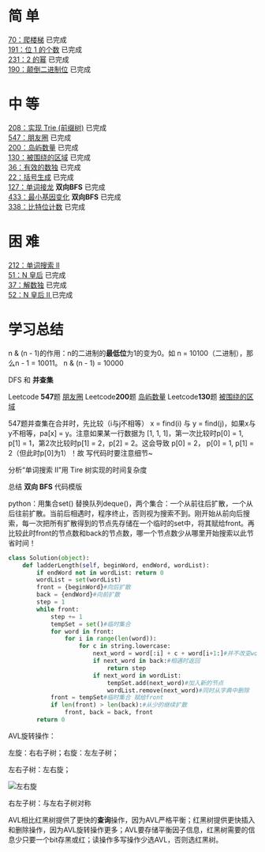 # 简 单

[70：爬楼梯](https://github.com/libracjj/AlgorithmQIUZHAO/blob/master/Week_05/Leetcode_70.cpp)                    已完成     
[191：位 1 的个数](https://github.com/libracjj/AlgorithmQIUZHAO/blob/master/Week_05/Leetcode_191.cpp)                    已完成   
[231：2 的幂](https://github.com/libracjj/AlgorithmQIUZHAO/blob/master/Week_05/Leetcode_231.cpp)                    已完成   
[190：颠倒二进制位](https://github.com/libracjj/AlgorithmQIUZHAO/blob/master/Week_05/Leetcode_190.cpp)                    已完成   

# 中 等

[208：实现 Trie (前缀树)](https://github.com/libracjj/AlgorithmQIUZHAO/blob/master/Week_05/Leetcode_208.py)                    已完成   
[547：朋友圈](https://github.com/libracjj/AlgorithmQIUZHAO/blob/master/Week_05/Leetcode_547.cpp)                    已完成   
[200：岛屿数量](https://github.com/libracjj/AlgorithmQIUZHAO/blob/master/Week_05/Leetcode_200.cpp)                    已完成  
[130：被围绕的区域](https://github.com/libracjj/AlgorithmQIUZHAO/blob/master/Week_05/Leetcode_130.cpp)                     已完成   
[36：有效的数独](https://github.com/libracjj/AlgorithmQIUZHAO/blob/master/Week_05/Leetcode_36.cpp)                     已完成   
[22：括号生成](https://github.com/libracjj/AlgorithmQIUZHAO/blob/master/Week_05/Leetcode_22.cpp)                     已完成  
[127：单词接龙](https://github.com/libracjj/AlgorithmQIUZHAO/blob/master/Week_05/Leetcode_127.py)  **双向BFS**                       已完成   
[433：最小基因变化](https://github.com/libracjj/AlgorithmQIUZHAO/blob/master/Week_05/Leetcode_433.py)  **双向BFS**                     已完成   
[338：比特位计数](https://github.com/libracjj/AlgorithmQIUZHAO/blob/master/Week_05/Leetcode_338.cpp)                    已完成      

# 困 难

[212：单词搜索 II ](https://leetcode-cn.com/problems/word-search-ii/)   
[51：N 皇后](https://github.com/libracjj/AlgorithmQIUZHAO/blob/master/Week_05/Leetcode_51.cpp)                    已完成      
[37：解数独](https://github.com/libracjj/AlgorithmQIUZHAO/blob/master/Week_05/Leetcode_37.cpp)                    已完成    
[52：N 皇后 II ](https://github.com/libracjj/AlgorithmQIUZHAO/blob/master/Week_05/Leetcode_52.cpp)                    已完成   

# 学习总结

n & (n - 1)的作用：n的二进制的**最低位**为1的变为0。如  n = 10100（二进制），那么n - 1 = 10011。                    n & (n - 1) = 10000

DFS  和 **并查集**

Leetcode **547**题 [朋友圈](https://leetcode-cn.com/problems/friend-circles)  Leetcode**200**题 [岛屿数量](https://leetcode-cn.com/problems/number-of-islands/) Leetcode**130**题 [被围绕的区域](https://leetcode-cn.com/problems/surrounded-regions/)

547题并查集在合并时，先比较（i与j不相等） x = find(i) 与 y = find(j)，如果x与y不相等，pa[x] = y。注意如果某一行数据为    [1, 1, 1]，第一次比较时p[0] = 1, p[1] = 1，第2次比较时p[1] = 2，p[2] = 2。这会导致 p[0] = 2，        p[0] = 1, p[1] = 2（但此时p[0]为1）！故 写代码时要注意细节~

分析“单词搜索 II”用 Tire 树实现的时间复杂度



总结 **双向 BFS** 代码模版

python：用集合set() 替换队列deque()，两个集合：一个从前往后扩散，一个从后往前扩散。当前后相遇时，程序终止，否则视为搜索不到。刚开始从前向后搜索，每一次把所有扩散得到的节点先存储在一个临时的set中，将其赋给front。再比较此时front的节点数和back的节点数，哪一个节点数少从哪里开始搜索以此节省时间！

```python
class Solution(object):
    def ladderLength(self, beginWord, endWord, wordList):
        if endWord not in wordList: return 0
        wordList = set(wordList)
        front = {beginWord}#向后扩散
        back = {endWord}#向前扩散
        step = 1
        while front:
            step += 1
            tempSet = set()#临时集合
            for word in front:
                for i in range(len(word)):
                    for c in string.lowercase:
                        next_word = word[:i] + c + word[i+1:]#并不改变word本身
                        if next_word in back:#相遇时返回
                            return step
                        if next_word in wordList:
                            tempSet.add(next_word)#加入新的节点
                            wordList.remove(next_word)#同时从字典中删除
            front = tempSet#临时集合 赋给front
            if len(front) > len(back):#从少的继续扩散
                front, back = back, front
        return 0
```

AVL旋转操作：

左旋：右右子树；右旋：左左子树；

左右子树：左右旋；

![左右旋](http://github.com/libracjj/AlgorithmQIUZHAO/raw/master/images/左右旋.png)

右左子树：与左右子树对称

AVL相比红黑树提供了更快的**查询**操作，因为AVL严格平衡；红黑树提供更快插入和删除操作，因为AVL旋转操作更多；AVL要存储平衡因子信息，红黑树需要的信息少只要一个bit存黑或红；读操作多写操作少选AVL，否则选红黑树。